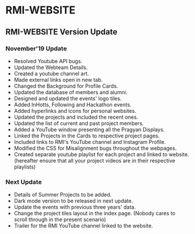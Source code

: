 # RMI-WEBSITE

## RMI-WEBSITE Version Update

### November'19 Update

* Resolved Youtube API bugs.
* Updated the Webteam Details.
* Created a youtube channel art.
* Made external links open in new tab.
* Changed the Background for Profile Cards.
* Updated the database of members and alumni.
* Designed and updated the events' logo tiles.
* Added InHotts, Following and Hackathon events.
* Added hyperlinks and icons for personal websites.
* Updated the projects and included the recent ones.
* Updated the list of current and past project members.
* Added a YouTube window presenting all the Pragyan Displays.
* Linked the Projects in the Cards to respective project pages.
* Included links to RMI's YouTube channel and Instagram Profile.
* Modified the CSS for Misalignment bugs throughout the webpages.
* Created separate youtube playlist for each project and linked to website.
  (hereafter ensure that all your project videos are in their respective playlists)

### Next Update

* Details of Summer Projects to be added.
* Dark mode version to be released in next update.
* Update the events with previous three years' data.
* Change the project tiles layout in the index page.
  (Nobody cares to scroll through in the present scenario)
* Trailer for the RMI YouTube channel linked to the website.
